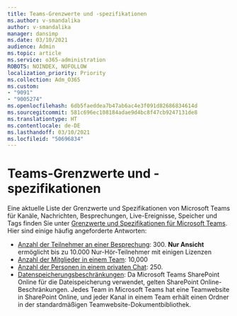 ```yaml
---
title: Teams-Grenzwerte und -spezifikationen
ms.author: v-smandalika
author: v-smandalika
manager: dansimp
ms.date: 03/10/2021
audience: Admin
ms.topic: article
ms.service: o365-administration
ROBOTS: NOINDEX, NOFOLLOW
localization_priority: Priority
ms.collection: Adm_O365
ms.custom:
- "9091"
- "9005274"
ms.openlocfilehash: 6db5faeddea7b47ab6ac4e3f091d82686834614d
ms.sourcegitcommit: 581c696ec108184adae9d4bc8f47cb9247131de8
ms.translationtype: HT
ms.contentlocale: de-DE
ms.lasthandoff: 03/10/2021
ms.locfileid: "50696834"
---
```

# <a name="teams-limits-and-specifications"></a>Teams-Grenzwerte und -spezifikationen

Eine aktuelle Liste der Grenzwerte und Spezifikationen von Microsoft Teams für Kanäle, Nachrichten, Besprechungen, Live-Ereignisse, Speicher und Tags finden Sie unter [Grenzwerte und Spezifikationen für Microsoft Teams](https://docs.microsoft.com/microsoftteams/limits-specifications-teams). Hier sind einige häufig angeforderte Antworten:

- [Anzahl der Teilnehmer an einer Besprechung](https://docs.microsoft.com/microsoftteams/limits-specifications-teams#meetings-and-calls): 300. **Nur Ansicht** ermöglicht bis zu 10.000 Nur-Hör-Teilnehmer mit einigen Lizenzen
- [Anzahl der Mitglieder in einem Team](https://docs.microsoft.com/microsoftteams/limits-specifications-teams#teams-and-channels): 10,000
- [Anzahl der Personen in einem privaten Chat](https://docs.microsoft.com/microsoftteams/limits-specifications-teams#chat): 250. 
- [Datenspeicherungsbeschränkungen](https://docs.microsoft.com/microsoftteams/limits-specifications-teams#storage): Da Microsoft Teams SharePoint Online für die Dateispeicherung verwendet, gelten SharePoint Online-Beschränkungen. Jedes Team in Microsoft Teams hat eine Teamwebsite in SharePoint Online, und jeder Kanal in einem Team erhält einen Ordner in der standardmäßigen Teamwebsite-Dokumentbibliothek.

